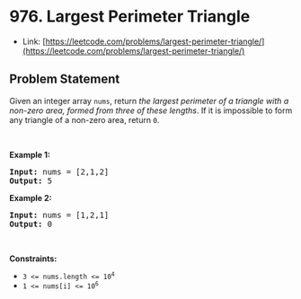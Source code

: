 # 976. Largest Perimeter Triangle
- Link: [https://leetcode.com/problems/largest-perimeter-triangle/](https://leetcode.com/problems/largest-perimeter-triangle/)

## Problem Statement
<div><p>Given an integer array <code>nums</code>, return <em>the largest perimeter of a triangle with a non-zero area, formed from three of these lengths</em>. If it is impossible to form any triangle of a non-zero area, return <code>0</code>.</p>

<p>&nbsp;</p>
<p><strong>Example 1:</strong></p>

<pre><strong>Input:</strong> nums = [2,1,2]
<strong>Output:</strong> 5
</pre>

<p><strong>Example 2:</strong></p>

<pre><strong>Input:</strong> nums = [1,2,1]
<strong>Output:</strong> 0
</pre>

<p>&nbsp;</p>
<p><strong>Constraints:</strong></p>

<ul>
	<li><code>3 &lt;= nums.length &lt;= 10<sup>4</sup></code></li>
	<li><code>1 &lt;= nums[i] &lt;= 10<sup>6</sup></code></li>
</ul>
</div>
